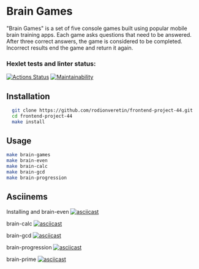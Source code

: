 
# Brain Games

"Brain Games" is a set of five console games built using popular mobile brain training apps. Each game asks questions that need to be answered. After three correct answers, the game is considered to be completed. Incorrect results end the game and return it again.
### Hexlet tests and linter status:

[![Actions Status](https://github.com/rodionveretin/frontend-project-44/workflows/hexlet-check/badge.svg)](https://github.com/rodionveretin/frontend-project-44/actions)
[![Maintainability](https://api.codeclimate.com/v1/badges/5a504af8c920f68cf558/maintainability)](https://codeclimate.com/github/rodionveretin/frontend-project-44/maintainability)
## Installation

```bash
  git clone https://github.com/rodionveretin/frontend-project-44.git
  cd frontend-project-44
  make install
```
## Usage

```bash
make brain-games
make brain-even
make brain-calc
make brain-gcd
make brain-progression
```


## Asciinems

Installing and brain-even
[![asciicast](https://asciinema.org/a/nXObtB01Wjl0q2pDZLtTQksK0.svg)](https://asciinema.org/a/nXObtB01Wjl0q2pDZLtTQksK0)

brain-calc
[![asciicast](https://asciinema.org/a/DEiYaA5BT0dIxK07vPNEBsgOV.svg)](https://asciinema.org/a/DEiYaA5BT0dIxK07vPNEBsgOV)

brain-gcd
[![asciicast](https://asciinema.org/a/dPQ1qGXj7CZaTgJUZRmBQ755X.svg)](https://asciinema.org/a/dPQ1qGXj7CZaTgJUZRmBQ755X)

brain-progression
[![asciicast](https://asciinema.org/a/GaeWYZGV3b3zBy1pAiVpMRHH8.svg)](https://asciinema.org/a/GaeWYZGV3b3zBy1pAiVpMRHH8)

brain-prime
[![asciicast](https://asciinema.org/a/YBTTpKgmqTwLl8Y8iFH3xyJ0T.svg)](https://asciinema.org/a/YBTTpKgmqTwLl8Y8iFH3xyJ0T)